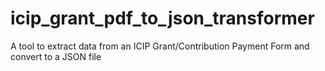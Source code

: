 # icip_grant_pdf_to_json_transformer
A tool to extract data from an ICIP Grant/Contribution Payment Form and convert to a JSON file
